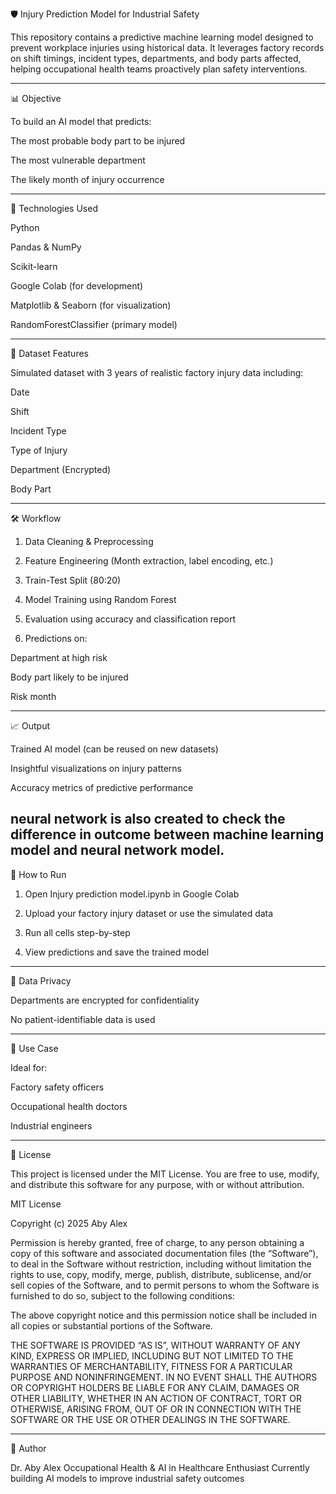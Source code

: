 🛡️ Injury Prediction Model for Industrial Safety

This repository contains a predictive machine learning model designed to prevent workplace injuries using historical data. It leverages factory records on shift timings, incident types, departments, and body parts affected, helping occupational health teams proactively plan safety interventions.


---

📊 Objective

To build an AI model that predicts:

The most probable body part to be injured

The most vulnerable department

The likely month of injury occurrence



---

🧠 Technologies Used

Python

Pandas & NumPy

Scikit-learn

Google Colab (for development)

Matplotlib & Seaborn (for visualization)

RandomForestClassifier (primary model)



---

📁 Dataset Features

Simulated dataset with 3 years of realistic factory injury data including:

Date

Shift

Incident Type

Type of Injury

Department (Encrypted)

Body Part



---

🛠️ Workflow

1. Data Cleaning & Preprocessing


2. Feature Engineering (Month extraction, label encoding, etc.)


3. Train-Test Split (80:20)


4. Model Training using Random Forest


5. Evaluation using accuracy and classification report


6. Predictions on:

Department at high risk

Body part likely to be injured

Risk month





---

📈 Output

Trained AI model (can be reused on new datasets)

Insightful visualizations on injury patterns

Accuracy metrics of predictive performance


neural network is also created to check the difference in outcome between machine learning model and neural network model.
---

🚀 How to Run

1. Open Injury prediction model.ipynb in Google Colab


2. Upload your factory injury dataset or use the simulated data


3. Run all cells step-by-step


4. View predictions and save the trained model




---

🔐 Data Privacy

Departments are encrypted for confidentiality

No patient-identifiable data is used



---

📌 Use Case

Ideal for:

Factory safety officers

Occupational health doctors

Industrial engineers



---

📜 License

This project is licensed under the MIT License.
You are free to use, modify, and distribute this software for any purpose, with or without attribution.

MIT License

Copyright (c) 2025 Aby Alex

Permission is hereby granted, free of charge, to any person obtaining a copy of this software and associated documentation files (the “Software”), to deal in the Software without restriction, including without limitation the rights to use, copy, modify, merge, publish, distribute, sublicense, and/or sell copies of the Software, and to permit persons to whom the Software is furnished to do so, subject to the following conditions:

The above copyright notice and this permission notice shall be included in all copies or substantial portions of the Software.

THE SOFTWARE IS PROVIDED “AS IS”, WITHOUT WARRANTY OF ANY KIND, EXPRESS OR IMPLIED, INCLUDING BUT NOT LIMITED TO THE WARRANTIES OF MERCHANTABILITY, FITNESS FOR A PARTICULAR PURPOSE AND NONINFRINGEMENT. IN NO EVENT SHALL THE AUTHORS OR COPYRIGHT HOLDERS BE LIABLE FOR ANY CLAIM, DAMAGES OR OTHER LIABILITY, WHETHER IN AN ACTION OF CONTRACT, TORT OR OTHERWISE, ARISING FROM, OUT OF OR IN CONNECTION WITH THE SOFTWARE OR THE USE OR OTHER DEALINGS IN THE SOFTWARE.


---

👤 Author

Dr. Aby Alex
Occupational Health & AI in Healthcare Enthusiast
Currently building AI models to improve industrial safety outcomes
